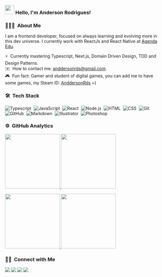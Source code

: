 ### <img src="https://media.giphy.com/media/hvRJCLFzcasrR4ia7z/giphy.gif" width="30px"> Hello, I'm Anderson Rodrigues!

### 👨🏻‍💻 &nbsp;About Me

I am a frontend developer, focused on always learning and evolving more in this dev universe. I currently work with ReactJs and React Native at [Agenda Edu](https://agendaedu.com/). <br>

⚡ &nbsp;Currently mastering Typescript, Next.js, Domain Driven Design, TDD and Design Patterns.\
✉️ &nbsp;How to contact me: anddersonrds@gmail.com.\
🎮 &nbsp;Fun fact: Gamer and student of digital games, you can add me to have some games, my Steam ID: [AnddersonRds](https://steamcommunity.com/id/anddersonrds/) =)

### 🛠 &nbsp;Tech Stack

![Typescript](https://img.shields.io/badge/-Typescript-333333?style=flat&logo=typescript)&nbsp;
![JavaScript](https://img.shields.io/badge/-JavaScript-333333?style=flat&logo=javascript)&nbsp;
![React](https://img.shields.io/badge/-React-333333?style=flat&logo=react)&nbsp;
![Node.js](https://img.shields.io/badge/-Node.js-333333?style=flat&logo=node.js)&nbsp;
![HTML](https://img.shields.io/badge/-HTML-333333?style=flat&logo=HTML5)&nbsp;
![CSS](https://img.shields.io/badge/-CSS-333333?style=flat&logo=CSS3&logoColor=1572B6)&nbsp;
![Git](https://img.shields.io/badge/-Git-333333?style=flat&logo=git)&nbsp;
![GitHub](https://img.shields.io/badge/-GitHub-333333?style=flat&logo=github)&nbsp;
![Markdown](https://img.shields.io/badge/-Markdown-333333?style=flat&logo=markdown)&nbsp;
![Illustrator](https://img.shields.io/badge/-Illustrator-333333?style=flat&logo=adobe-illustrator)&nbsp;
![Photoshop](https://img.shields.io/badge/-Photoshop-333333?style=flat&logo=adobe-photoshop)&nbsp;

### ⚙️ &nbsp;GitHub Analytics

<p>
  <a href="https://github.com/anddersonrds">
    <img height="180em" src="https://github-readme-stats-eight-theta.vercel.app/api?username=anddersonrds&show_icons=true&theme=react&include_all_commits=true&count_private=true"/>
    <img height="180em" src="https://github-readme-stats-eight-theta.vercel.app/api/top-langs/?username=anddersonrds&layout=compact&langs_count=8&theme=react"/>
  </a>
</p>

<p>
  <a href="https://github.com/anddersonrds">
  <img height="180em" src="https://github-readme-stats.vercel.app/api?username=anddersonrds&show_icons=true&theme=tokyonight&include_all_commits=true" />
  <img height="180em" src="https://github-readme-stats.vercel.app/api/top-langs/?username=anddersonrds&layout=compact&theme=tokyonight" />
  </a>
</p>

### 🤝🏻 &nbsp;Connect with Me

<p>
  <a href="mailto:anddersonrds@gmail.com" target="_blank"><img src="https://img.shields.io/badge/-anddersonrds@gmail.com-D14836?style=flat-square&logo=Gmail&logoColor=white"/></a>
  <a href="https://linkedin.com/in/anddersonrds" target="_blank"><img src="https://img.shields.io/badge/-@anddersonrds-0077B5?style=flat-square&logo=Linkedin&logoColor=white"/></a>
  <a href="https://instagram.com/anddersonrds" target="_blank"><img src="https://img.shields.io/badge/-@anddersonrds-E4405F?style=flat-square&logo=Instagram&logoColor=white"/></a>
  <a href="https://facebook.com/anddersonrds" target="_blank"><img src="https://img.shields.io/badge/-@anddersonrds-1877F2?style=flat-square&logo=Facebook&logoColor=white"/></a>
</p>